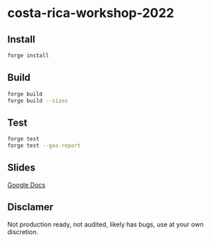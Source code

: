# costa-rica-workshop-2022

## Install

```bash
forge install
```

## Build

```bash
forge build
forge build --sizes
```

## Test

```bash
forge test
forge test --gas-report
```

## Slides

[Google Docs](https://docs.google.com/presentation/d/1USy5Yj5C6miWZQCzilc1FKGzarYTFmF7ZfF7TFeyZOo/edit?usp=sharing)  

## Disclamer

Not production ready, not audited, likely has bugs, use at your own discretion.
